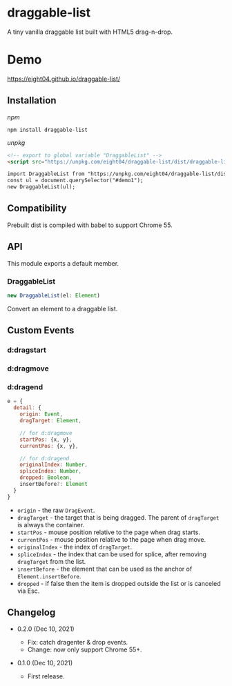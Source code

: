 draggable-list
==============

A tiny vanilla draggable list built with HTML5 drag-n-drop.

Demo
====

https://eight04.github.io/draggable-list/

Installation
------------

*npm*

```
npm install draggable-list
```

*unpkg*

```html
<!-- export to global variable "DraggableList" -->
<script src="https://unpkg.com/eight04/draggable-list/dist/draggable-list.iife.js"></script>
```

```html
import DraggableList from "https://unpkg.com/eight04/draggable-list/dist/draggable-list.es.js";
const ul = document.querySelector("#demo1");
new DraggableList(ul);
```

Compatibility
-------------

Prebuilt dist is compiled with babel to support Chrome 55.

API
----

This module exports a default member.

### DraggableList

```js
new DraggableList(el: Element)
```

Convert an element to a draggable list.

Custom Events
-------------

### d:dragstart
### d:dragmove
### d:dragend

```js
e = {
  detail: {
    origin: Event,
    dragTarget: Element,

    // for d:dragmove
    startPos: {x, y},
    currentPos: {x, y},

    // for d:dragend
    originalIndex: Number,
    spliceIndex: Number,
    dropped: Boolean,
    insertBefore?: Element
  }
}
```

* `origin` - the raw `DragEvent`.
* `dragTarget` - the target that is being dragged. The parent of `dragTarget` is always the container.
* `startPos` - mouse position relative to the page when drag starts.
* `currentPos` - mouse position relative to the page when drag move.
* `originalIndex` - the index of `dragTarget`.
* `spliceIndex` - the index that can be used for splice, after removing `dragTarget` from the list.
* `insertBefore` - the element that can be used as the anchor of `Element.insertBefore`.
* `dropped` - if false then the item is dropped outside the list or is canceled via Esc.

Changelog
---------

* 0.2.0 (Dec 10, 2021)

  - Fix: catch dragenter & drop events.
  - Change: now only support Chrome 55+.

* 0.1.0 (Dec 10, 2021)

  - First release.

